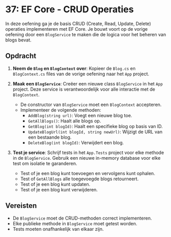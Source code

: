 # 37: EF Core - CRUD Operaties

In deze oefening ga je de basis CRUD (Create, Read, Update, Delete) operaties implementeren met EF Core. Je bouwt voort op de vorige oefening door een `BlogService` te maken die de logica voor het beheren van blogs bevat.

## Opdracht

1.  **Neem de `Blog` en `BlogContext` over**: Kopieer de `Blog.cs` en `BlogContext.cs` files van de vorige oefening naar het `App` project.

2.  **Maak een `BlogService`**: Creëer een nieuwe class `BlogService` in het `App` project. Deze service is verantwoordelijk voor alle interactie met de `BlogContext`.
    *   De constructor van `BlogService` moet een `BlogContext` accepteren.
    *   Implementeer de volgende methoden:
        *   `AddBlog(string url)`: Voegt een nieuwe blog toe.
        *   `GetAllBlogs()`: Haalt alle blogs op.
        *   `GetBlog(int blogId)`: Haalt een specifieke blog op basis van ID.
        *   `UpdateBlogUrl(int blogId, string newUrl)`: Wijzigt de URL van een bestaande blog.
        *   `DeleteBlog(int blogId)`: Verwijdert een blog.

3.  **Test je service**: Schrijf tests in het `App.Tests` project voor elke methode in de `BlogService`. Gebruik een nieuwe in-memory database voor elke test om isolatie te garanderen.
    *   Test of je een blog kunt toevoegen en vervolgens kunt ophalen.
    *   Test of `GetAllBlogs` alle toegevoegde blogs retourneert.
    *   Test of je een blog kunt updaten.
    *   Test of je een blog kunt verwijderen.

## Vereisten

*   De `BlogService` moet de CRUD-methoden correct implementeren.
*   Elke publieke methode in `BlogService` moet getest worden.
*   Tests moeten onafhankelijk van elkaar zijn.

